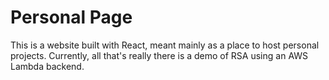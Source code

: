 # Personal Page

This is a website built with React, meant mainly as a place to host personal projects. Currently, all that's really there is a demo of RSA using an AWS Lambda backend.